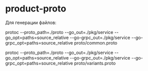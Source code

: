 # product-proto
Для генерации файлов:

protoc --proto_path=./proto --go_out=./pkg/service --go_opt=paths=source_relative --go-grpc_out=./pkg/service --go-grpc_opt=paths=source_relative proto/common.proto 

protoc --proto_path=./proto --go_out=./pkg/service --go_opt=paths=source_relative --go-grpc_out=./pkg/service --go-grpc_opt=paths=source_relative proto/variants.proto
